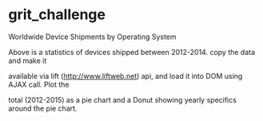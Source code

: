 # grit_challenge
Worldwide Device Shipments by Operating System

Above  is a statistics of devices shipped between 2012-2014. copy the data and make it 

available via lift (http://www.liftweb.net) api, and load it into DOM using AJAX call. Plot the 

total (2012-2015) as a pie chart and a Donut showing yearly specifics around the pie chart.
